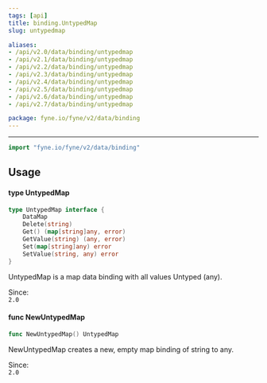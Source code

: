 ```yaml
---
tags: [api]
title: binding.UntypedMap
slug: untypedmap

aliases:
- /api/v2.0/data/binding/untypedmap
- /api/v2.1/data/binding/untypedmap
- /api/v2.2/data/binding/untypedmap
- /api/v2.3/data/binding/untypedmap
- /api/v2.4/data/binding/untypedmap
- /api/v2.5/data/binding/untypedmap
- /api/v2.6/data/binding/untypedmap
- /api/v2.7/data/binding/untypedmap

package: fyne.io/fyne/v2/data/binding
---
```



---
```go
import "fyne.io/fyne/v2/data/binding"
```

## Usage

#### type UntypedMap

```go
type UntypedMap interface {
	DataMap
	Delete(string)
	Get() (map[string]any, error)
	GetValue(string) (any, error)
	Set(map[string]any) error
	SetValue(string, any) error
}
```

UntypedMap is a map data binding with all values Untyped (any).


<div class="since">Since: <code>
2.0</code></div>

#### func  NewUntypedMap

```go
func NewUntypedMap() UntypedMap
```
NewUntypedMap creates a new, empty map binding of string to any.


<div class="since">Since: <code>
2.0</code></div>
